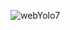 
![webYolo7](https://user-images.githubusercontent.com/45326995/186967366-b16f0337-457b-4411-b0a3-fb0e8cdaa3dd.gif)
